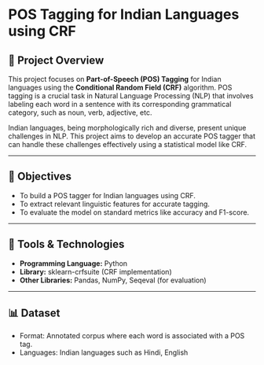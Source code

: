 # POS Tagging for Indian Languages using CRF

## 📌 Project Overview

This project focuses on **Part-of-Speech (POS) Tagging** for Indian languages using the **Conditional Random Field (CRF)** algorithm. POS tagging is a crucial task in Natural Language Processing (NLP) that involves labeling each word in a sentence with its corresponding grammatical category, such as noun, verb, adjective, etc.

Indian languages, being morphologically rich and diverse, present unique challenges in NLP. This project aims to develop an accurate POS tagger that can handle these challenges effectively using a statistical model like CRF.

---

## 📂 Objectives

- To build a POS tagger for Indian languages using CRF.
- To extract relevant linguistic features for accurate tagging.
- To evaluate the model on standard metrics like accuracy and F1-score.

---

## 🧰 Tools & Technologies

- **Programming Language:** Python
- **Library:** sklearn-crfsuite (CRF implementation)
- **Other Libraries:** Pandas, NumPy, Seqeval (for evaluation)

---

## 📊 Dataset

- Format: Annotated corpus where each word is associated with a POS tag.
- Languages: Indian languages such as Hindi, English
  
